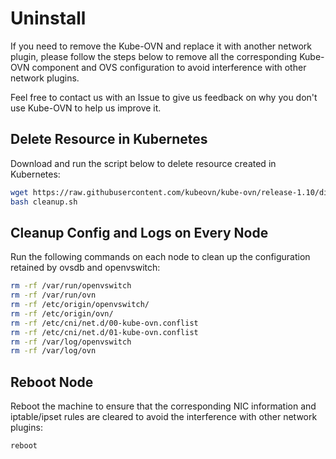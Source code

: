 # Uninstall

If you need to remove the Kube-OVN and replace it with another network plugin, 
please follow the steps below to remove all the corresponding Kube-OVN component and OVS configuration 
to avoid interference with other network plugins.

Feel free to contact us with an Issue to give us feedback on why you don't use Kube-OVN to help us improve it.

## Delete Resource in Kubernetes

Download and run the script below to delete resource created in Kubernetes:

```bash
wget https://raw.githubusercontent.com/kubeovn/kube-ovn/release-1.10/dist/images/cleanup.sh
bash cleanup.sh
```

## Cleanup Config and Logs on Every Node

Run the following commands on each node to clean up the configuration retained by ovsdb and openvswitch:

```bash
rm -rf /var/run/openvswitch
rm -rf /var/run/ovn
rm -rf /etc/origin/openvswitch/
rm -rf /etc/origin/ovn/
rm -rf /etc/cni/net.d/00-kube-ovn.conflist
rm -rf /etc/cni/net.d/01-kube-ovn.conflist
rm -rf /var/log/openvswitch
rm -rf /var/log/ovn
```

## Reboot Node

Reboot the machine to ensure that the corresponding NIC information and iptable/ipset rules 
are cleared to avoid the interference with other network plugins:

```bash
reboot
```
